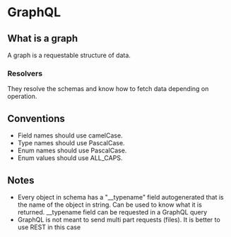 # GraphQL

## What is a graph
A graph is a requestable structure of data.

### Resolvers
They resolve the schemas and know how to fetch data depending on operation.

## Conventions
* Field names should use camelCase.
* Type names should use PascalCase.
* Enum names should use PascalCase.
* Enum values should use ALL_CAPS.

## Notes
* Every object in schema has a "__typename" field autogenerated that is the name of the object in string. Can be used to know what it is returned. __typename field can be requested in a GraphQL query
* GraphQL is not meant to send multi part requests (files). It is better to use REST in this case